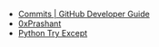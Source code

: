 
- [Commits | GitHub Developer Guide](https://developer.github.com/v3/repos/commits/)
- [0xPrashant](https://0xprashant.github.io/)
- [Python Try Except](https://www.w3schools.com/python/python_try_except.asp)
